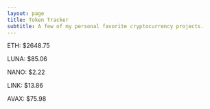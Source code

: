 ```yaml
---
layout: page
title: Token Tracker
subtitle: A few of my personal favorite cryptocurrency projects.
---
```


<!--BEGINCRYPTOINPUT-->
ETH: $2648.75

LUNA: $85.06

NANO: $2.22

LINK: $13.86

AVAX: $75.98

<!--ENDCRYPTOINPUT-->
